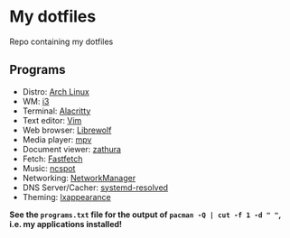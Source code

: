 # My dotfiles
Repo containing my dotfiles
## Programs
- Distro: [Arch Linux](https://archlinux.org/)
- WM: [i3](https://i3wm.org/)
- Terminal: [Alacritty](https://wiki.archlinux.org/title/Alacritty)
- Text editor: [Vim](https://wiki.archlinux.org/title/Vim)
- Web browser: [Librewolf](https://librewolf.net/)
- Media player: [mpv](https://wiki.archlinux.org/title/Mpv)
- Document viewer: [zathura](https://wiki.archlinux.org/title/Zathura)
- Fetch: [Fastfetch](https://github.com/fastfetch-cli/fastfetch)
- Music: [ncspot](https://github.com/hrkfdn/ncspot)
- Networking: [NetworkManager](https://wiki.archlinux.org/title/NetworkManager)
- DNS Server/Cacher: [systemd-resolved](https://wiki.archlinux.org/title/Systemd-resolved)
- Theming: [lxappearance](https://github.com/lxde/lxappearance/)

**See the `programs.txt` file for the output of `pacman -Q | cut -f 1 -d " "`, i.e. my applications installed!**
